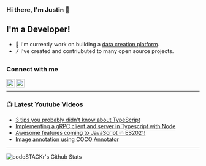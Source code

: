 ### Hi there, I'm Justin 👋

## I'm a Developer!

- 🔭 I'm currently work on building a [data creation platform](https://datatorch.io).
- ⚡ I've created and contriubuted to many open source projects.

### Connect with me

[<img align="left" alt="jsbroks | YouTube" width="22px" src="https://cdn.jsdelivr.net/npm/simple-icons@v3/icons/youtube.svg" />][youtube]
[<img align="left" alt="jsbroks | LinkedIn" width="22px" src="https://cdn.jsdelivr.net/npm/simple-icons@v3/icons/linkedin.svg" />][linkedin]

<br />

---

### 📺 Latest Youtube Videos

<!-- YOUTUBE:START -->
- [3 tips you probably didn't know about TypeScript](https://www.youtube.com/watch?v=UuBJrAZsp4Y)
- [Implementing a gRPC client and server in Typescript with Node](https://www.youtube.com/watch?v=H0c4Wjl4kRQ)
- [Awesome features coming to JavaScript in ES2021!](https://www.youtube.com/watch?v=6VYpMxA4Q1k)
- [Image annotation using COCO Annotator](https://www.youtube.com/watch?v=OMJRcjnMMok)
<!-- YOUTUBE:END -->

---

<img align="center" alt="codeSTACKr's Github Stats" src="https://github-readme-stats.vercel.app/api?username=jsbroks&show_icons=true&hide_border=true" >


[youtube]: https://www.youtube.com/channel/UCro4e-xxAYrgwt5cOccnE0A
[github]: https://www.github.com/jsbroks
[linkedin]: https://www.linkedin.com/in/jsbroks/
